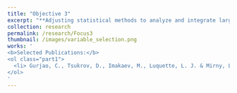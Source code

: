 ```yaml
---
title: "Objective 3"
excerpt: "**Adjusting statistical methods to analyze and integrate large scale genomic datasets.** Large scale genomic data presents specific challenges, notably multiple hypothesis testing and variable selection. Formulating adjusted statistical models can provide meaningful insights into cancer biology."
collection: research
permalink: /research/Focus3
thumbnail: /images/variable_selection.png
works: '
<b>Selected Publications:</b> 
<ol class="part1">
  <li> Gurjao, C., Tsukrov, D., Imakaev, M., Luquette, L. J. & Mirny, L. A. Limited evidence of tumour mutational burden as a biomarker of response to immunotherapy. eLife (2020). </li>
</ol>
'
---
```

